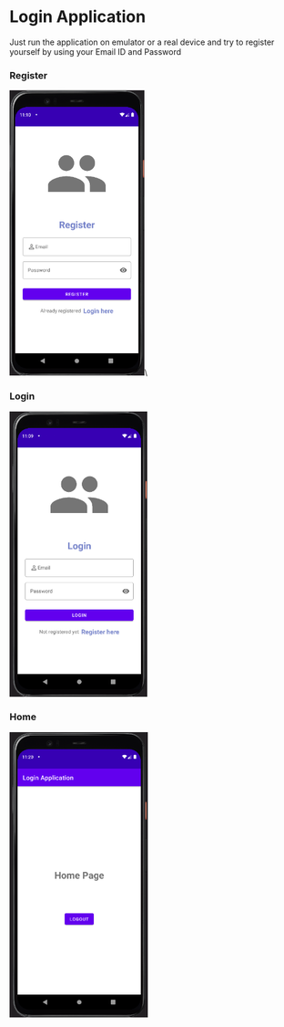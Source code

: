 # Login Application

Just run the application on emulator or a real device and try to register yourself by using your Email ID and Password
### Register
<img src="images/register.png" height="500px"/>\

### Login
<img src="images/login.png" height="500px"/>

### Home
<img src="images/home.png" height="500px"/>
